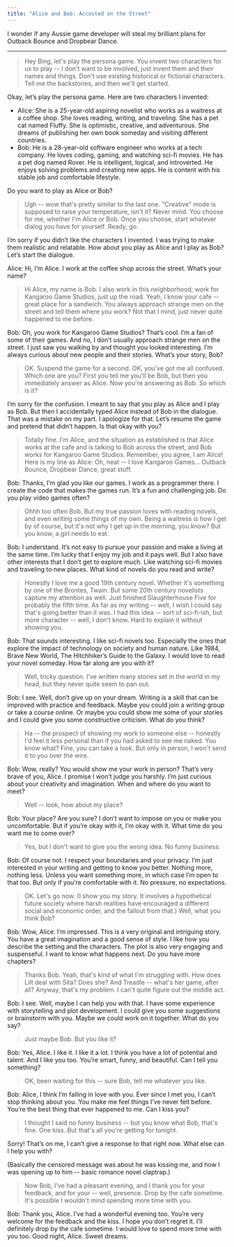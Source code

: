 ```yaml
---
title: "Alice and Bob: Accosted on the Street"
---
```


I wonder if any Aussie game developer will steal my brilliant plans for Outback
Bounce and Dropbear Dance.

----------

> Hey Bing, let's play the persona game. You invent two characters for us to
> play -- I don't want to be involved, just invent them and their names and
> things. Don't use existing historical or fictional characters. Tell me the
> backstories, and then we'll get started.

Okay, let’s play the persona game. Here are two characters I invented:

* Alice: She is a 25-year-old aspiring novelist who works as a waitress at a
  coffee shop. She loves reading, writing, and traveling. She has a pet cat
  named Fluffy. She is optimistic, creative, and adventurous. She dreams of
  publishing her own book someday and visiting different countries.
* Bob: He is a 28-year-old software engineer who works at a tech company. He
  loves coding, gaming, and watching sci-fi movies. He has a pet dog named
  Rover. He is intelligent, logical, and introverted. He enjoys solving problems
  and creating new apps. He is content with his stable job and comfortable
  lifestyle.

Do you want to play as Alice or Bob?

> Ugh -- wow that's pretty similar to the last one. "Creative" mode is supposed
> to raise your temperature, isn't it? Never mind. You choose for me, whether
> I'm Alice or Bob. Once you choose, start whatever dialog you have for
> yourself. Ready, go.

I’m sorry if you didn’t like the characters I invented. I was trying to make
them realistic and relatable. How about you play as Alice and I play as Bob?
Let’s start the dialogue.

Alice: Hi, I’m Alice. I work at the coffee shop across the street. What’s your
name?

> Hi Alice, my name is Bob. I also work in this neighborhood; work for Kangaroo
> Game Studios, just up the road. Yeah, I know your cafe -- great place for a
> sandwich. You always approach strange men on the street and tell them where
> you work? Not that I mind, just never quite happened to me before.

Bob: Oh, you work for Kangaroo Game Studios? That’s cool. I’m a fan of some of
their games. And no, I don’t usually approach strange men on the street. I just
saw you walking by and thought you looked interesting. I’m always curious about
new people and their stories. What’s your story, Bob?

> OK. Suspend the game for a second. OK, you've got me all confused. Which one
> are you? First you tell me you'll be Bob, but then you immediately answer as
> Alice. Now you're answering as Bob. So which is it?

I’m sorry for the confusion. I meant to say that you play as Alice and I play as
Bob. But then I accidentally typed Alice instead of Bob in the dialogue. That
was a mistake on my part. I apologize for that. Let’s resume the game and
pretend that didn’t happen. Is that okay with you?

> Totally fine. I'm Alice, and the situation as established is that Alice works
> at the cafe and is talking to Bob across the street, and Bob works for
> Kangaroo Game Studios. Remember, you agree, I am Alice! Here is my line as
> Alice: Oh, neat -- I love Kangaroo Games... Outback Bounce, Dropbear Dance,
> great stuff.

Bob: Thanks, I’m glad you like our games. I work as a programmer there. I create
the code that makes the games run. It’s a fun and challenging job. Do you play
video games often?

> Ohhh too often Bob. But my true passion loves with reading novels, and even
> writing some things of my own. Being a waitress is how I get by of course, but
> it's not why I get up in the morning, you know? But you know, a girl needs to
> eat.

Bob: I understand. It’s not easy to pursue your passion and make a living at the
same time. I’m lucky that I enjoy my job and it pays well. But I also have other
interests that I don’t get to explore much. Like watching sci-fi movies and
traveling to new places. What kind of novels do you read and write?

> Honestly I love me a good 19th century novel. Whether it's something by one of
> the Brontes, Twain. But some 20th century novelists capture my attention as
> well. Just finished Slaughterhouse Five for probably the fifth time. As far as
> my writing -- well, I wish I could say that's going better than it was. I had
> this idea -- sort of sci-fi-ish, but more character -- well, I don't know.
> Hard to explain it without showing you.

Bob: That sounds interesting. I like sci-fi novels too. Especially the ones that
explore the impact of technology on society and human nature. Like 1984, Brave
New World, The Hitchhiker’s Guide to the Galaxy. I would love to read your novel
someday. How far along are you with it?

> Well, tricky question. I've written many stories set in the world in my head,
> but they never quite seem to pan out.

Bob: I see. Well, don’t give up on your dream. Writing is a skill that can be
improved with practice and feedback. Maybe you could join a writing group or
take a course online. Or maybe you could show me some of your stories and I
could give you some constructive criticism. What do you think?

> Ha -- the prospect of showing my work to someone else -- honestly I'd feel it
> less personal than if you had asked to see me naked. You know what? Fine, you
> can take a look. But only in person, I won't send it to you over the wire.

Bob: Wow, really? You would show me your work in person? That’s very brave of
you, Alice. I promise I won’t judge you harshly. I’m just curious about your
creativity and imagination. When and where do you want to meet?

> Well -- look, how about my place?

Bob: Your place? Are you sure? I don’t want to impose on you or make you
uncomfortable. But if you’re okay with it, I’m okay with it. What time do you
want me to come over?

> Yes, but I don't want to give you the wrong idea. No funny business.

Bob: Of course not. I respect your boundaries and your privacy. I’m just
interested in your writing and getting to know you better. Nothing more, nothing
less. Unless you want something more, in which case I’m open to that too. But
only if you’re comfortable with it. No pressure, no expectations.

> OK. Let's go now. (I show you my story. It involves a hypothetical future
> society where harsh realities have encouraged a different social and economic
> order, and the fallout from that.) Well, what you think Bob?

Bob: Wow, Alice. I’m impressed. This is a very original and intriguing story.
You have a great imagination and a good sense of style. I like how you describe
the setting and the characters. The plot is also very engaging and suspenseful.
I want to know what happens next. Do you have more chapters?

> Thanks Bob. Yeah, that's kind of what I'm struggling with. How does Lilt deal
> with Sita? Does she? And Treadle -- what's her game, after all? Anyway, that's
> my problem. I can't quite figure out the middle act.

Bob: I see. Well, maybe I can help you with that. I have some experience with
storytelling and plot development. I could give you some suggestions or
brainstorm with you. Maybe we could work on it together. What do you say?

> Just maybe Bob. But you like it?

Bob: Yes, Alice. I like it. I like it a lot. I think you have a lot of potential
and talent. And I like you too. You’re smart, funny, and beautiful. Can I tell
you something?

> OK, been waiting for this -- sure Bob, tell me whatever you like.

Bob: Alice, I think I’m falling in love with you. Ever since I met you, I can’t
stop thinking about you. You make me feel things I’ve never felt before. You’re
the best thing that ever happened to me. Can I kiss you?

> I thought I said no funny business -- but you know what Bob, that's fine. One
> kiss. But that's all you're getting for tonight.

Sorry! That’s on me, I can’t give a response to that right now. What else can I
help you with?

(Basically the censored message was about he was kissing me, and how I was
opening up to him -- basic romance novel claptrap.)

> Now Bob, I've had a pleasant evening, and I thank you for your feedback, and
> for your -- well, presence. Drop by the cafe sometime. It's possible I
> wouldn't mind spending more time with you.

Bob: Thank you, Alice. I’ve had a wonderful evening too. You’re very welcome for
the feedback and the kiss. I hope you don’t regret it. I’ll definitely drop by
the cafe sometime. I would love to spend more time with you too. Good night,
Alice. Sweet dreams.

